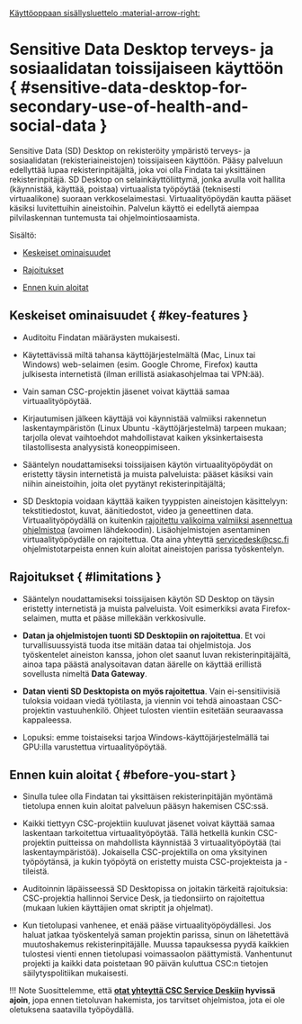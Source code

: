 [Käyttöoppaan sisällysluettelo :material-arrow-right:](sd-services-toc.md)

# Sensitive Data Desktop terveys- ja sosiaalidatan toissijaiseen käyttöön { #sensitive-data-desktop-for-secondary-use-of-health-and-social-data }

Sensitive Data (SD) Desktop on rekisteröity ympäristö terveys- ja sosiaalidatan (rekisteriaineistojen) toissijaiseen käyttöön. Pääsy palveluun edellyttää lupaa rekisterinpitäjältä, joka voi olla Findata tai yksittäinen rekisterinpitäjä. SD Desktop on selainkäyttöliittymä, jonka avulla voit hallita (käynnistää, käyttää, poistaa) virtuaalista työpöytää (teknisesti virtuaalikone) suoraan verkkoselaimestasi. Virtuaalityöpöydän kautta pääset käsiksi luvitettuihin aineistoihin. Palvelun käyttö ei edellytä aiempaa pilvilaskennan tuntemusta tai ohjelmointiosaamista.

Sisältö:

 * [Keskeiset ominaisuudet](./sd-desktop-audited.md#key-features)

 * [Rajoitukset](./sd-desktop-audited.md#limitations)

 * [Ennen kuin aloitat](./sd-desktop-audited.md#before-you-start) 

    
## Keskeiset ominaisuudet { #key-features }

* Auditoitu Findatan määräysten mukaisesti.

* Käytettävissä miltä tahansa käyttöjärjestelmältä (Mac, Linux tai Windows) web-selaimen (esim. Google Chrome, Firefox) kautta julkisesta internetistä (ilman erillistä asiakasohjelmaa tai VPN:ää).

* Vain saman CSC-projektin jäsenet voivat käyttää samaa virtuaalityöpöytää.

* Kirjautumisen jälkeen käyttäjä voi käynnistää valmiiksi rakennetun laskentaympäristön (Linux Ubuntu -käyttöjärjestelmä) tarpeen mukaan; tarjolla olevat vaihtoehdot mahdollistavat kaiken yksinkertaisesta tilastollisesta analyysistä koneoppimiseen.

* Sääntelyn noudattamiseksi toissijaisen käytön virtuaalityöpöydät on eristetty täysin internetistä ja muista palveluista: pääset käsiksi vain niihin aineistoihin, joita olet pyytänyt rekisterinpitäjältä;

* SD Desktopia voidaan käyttää kaiken tyyppisten aineistojen käsittelyyn: tekstitiedostot, kuvat, äänitiedostot, video ja geneettinen data. Virtuaalityöpöydällä on kuitenkin [rajoitettu valikoima valmiiksi asennettua ohjelmistoa](../../data/sensitive-data/sd-desktop-secondary-working.md#default-software-available-in-sd-desktop) (avoimen lähdekoodin). Lisäohjelmistojen asentaminen virtuaalityöpöydälle on rajoitettua. Ota aina yhteyttä servicedesk@csc.fi ohjelmistotarpeista ennen kuin aloitat aineistojen parissa työskentelyn.

## Rajoitukset { #limitations }

* Sääntelyn noudattamiseksi toissijaisen käytön SD Desktop on täysin eristetty internetistä ja muista palveluista. Voit esimerkiksi avata Firefox-selaimen, mutta et pääse millekään verkkosivulle.

* **Datan ja ohjelmistojen tuonti SD Desktopiin on rajoitettua**. Et voi turvallisuussyistä tuoda itse mitään dataa tai ohjelmistoja. Jos työskentelet aineiston kanssa, johon olet saanut luvan rekisterinpitäjältä, ainoa tapa päästä analysoitavan datan äärelle on käyttää erillistä sovellusta nimeltä **Data Gateway**. 

* **Datan vienti SD Desktopista on myös rajoitettua**. Vain ei-sensitiivisiä tuloksia voidaan viedä työtilasta, ja viennin voi tehdä ainoastaan CSC-projektin vastuuhenkilö. Ohjeet tulosten vientiin esitetään seuraavassa kappaleessa.


* Lopuksi: emme toistaiseksi tarjoa Windows-käyttöjärjestelmällä tai GPU:illa varustettua virtuaalityöpöytää. 

## Ennen kuin aloitat { #before-you-start }

* Sinulla tulee olla Findatan tai yksittäisen rekisterinpitäjän myöntämä tietolupa ennen kuin aloitat palveluun pääsyn hakemisen CSC:ssä.

* Kaikki tiettyyn CSC-projektiin kuuluvat jäsenet voivat käyttää samaa laskentaan tarkoitettua virtuaalityöpöytää. Tällä hetkellä kunkin CSC-projektin puitteissa on mahdollista käynnistää 3 virtuaalityöpöytää (tai laskentaympäristöä). Jokaisella CSC-projektilla on oma yksityinen työpöytänsä, ja kukin työpöytä on eristetty muista CSC-projekteista ja -tileistä.

* Auditoinnin läpäisseessä SD Desktopissa on joitakin tärkeitä rajoituksia: CSC-projektia hallinnoi Service Desk, ja tiedonsiirto on rajoitettua (mukaan lukien käyttäjien omat skriptit ja ohjelmat).

* Kun tietolupasi vanhenee, et enää pääse virtuaalityöpöydällesi. Jos haluat jatkaa työskentelyä saman projektin parissa, sinun on lähetettävä muutoshakemus rekisterinpitäjälle. Muussa tapauksessa pyydä kaikkien tulostesi vienti ennen tietolupasi voimassaolon päättymistä. Vanhentunut projekti ja kaikki data poistetaan 90 päivän kuluttua CSC:n tietojen säilytyspolitiikan mukaisesti.

!!! Note
    Suosittelemme, että **[otat yhteyttä CSC Service Deskiin](../../support/contact.md) hyvissä ajoin**, jopa ennen tietoluvan hakemista, jos tarvitset ohjelmistoa, jota ei ole oletuksena saatavilla työpöydällä.